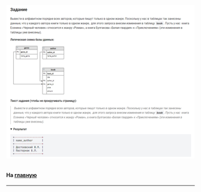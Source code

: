 

<img src="../art/2.2.6.task.png" alt="solution" >

```sql 

```
#### На [главную](https://github.com/BEPb/stepik_sql#readme)

---


